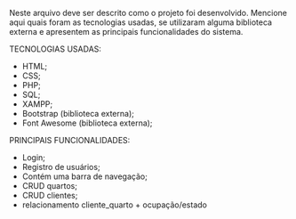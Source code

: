 Neste arquivo deve ser descrito como o projeto foi desenvolvido. Mencione aqui quais foram as tecnologias usadas, se utilizaram alguma biblioteca externa e apresentem as principais funcionalidades do sistema.

TECNOLOGIAS USADAS:
- HTML;
- CSS;
- PHP;
- SQL;
- XAMPP;
- Bootstrap (biblioteca externa);
- Font Awesome (biblioteca externa);

PRINCIPAIS FUNCIONALIDADES:
- Login;
- Registro de usuários;
- Contém uma barra de navegação;
- CRUD quartos;
- CRUD clientes;
- relacionamento cliente_quarto + ocupação/estado